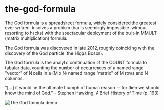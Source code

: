 # the-god-formula

The God formula is a spreadsheet formula, widely considered the greatest ever written. It solves a problem that is seemingly impossible (without resorting to hacks) with the spectacular deployment of the built-in MMULT (matrix multiplication) formula.

The God formula was discovered in late 2012, roughly coinciding with the discovery of the God particle (the Higgs Boson).

The God formula is the analytic continuation of the COUNT formula to tabular data, counting the number of occurrences of a named range "vector" of N cells in a (M x N) named range "matrix" of M rows and N columns.

"[...] it would be the ultimate triumph of human reason -- for then we should know the mind of God." - Stephen Hawking, A Brief History of Time (p. 193)

![The God formula demo](http://jcboyd.github.io/assets/the-god-formula/god.gif)
